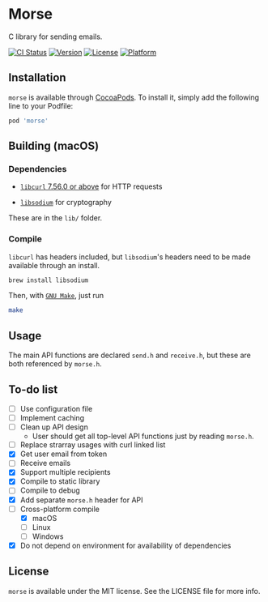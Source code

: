 # Morse

C library for sending emails.

[![CI Status](https://img.shields.io/travis/albert-yu/morse.svg?style=flat)](https://travis-ci.org/albert-yu/morse)
[![Version](https://img.shields.io/cocoapods/v/morse.svg?style=flat)](https://cocoapods.org/pods/morse)
[![License](https://img.shields.io/cocoapods/l/morse.svg?style=flat)](https://cocoapods.org/pods/morse)
[![Platform](https://img.shields.io/cocoapods/p/morse.svg?style=flat)](https://cocoapods.org/pods/morse)


## Installation

`morse` is available through [CocoaPods](https://cocoapods.org). To install
it, simply add the following line to your Podfile:

```ruby
pod 'morse'
```


## Building (macOS)

### Dependencies

* [`libcurl` 7.56.0 or above](https://curl.haxx.se/libcurl/c/libcurl.html) for HTTP requests

* [`libsodium`](https://github.com/jedisct1/libsodium) for cryptography

These are in the `lib/` folder.


### Compile

`libcurl` has headers included, but `libsodium`'s headers need to be made available through an install.

```bash
brew install libsodium
```

Then, with [`GNU Make`](https://www.gnu.org/software/make/manual/html_node/Overview.html#Overview), just run

```bash
make
```


## Usage

The main API functions are declared `send.h` and `receive.h`, but these are both referenced by `morse.h`. 

## To-do list
- [ ] Use configuration file
- [ ] Implement caching
- [ ] Clean up API design
  - User should get all top-level API functions just by reading `morse.h`.
- [ ] Replace strarray usages with curl linked list
- [x] Get user email from token
- [ ] Receive emails
- [x] Support multiple recipients
- [x] Compile to static library
- [ ] Compile to debug
- [x] Add separate `morse.h` header for API
- [ ] Cross-platform compile
  * [x] macOS
  * [ ] Linux
  * [ ] Windows
- [x] Do not depend on environment for availability of dependencies

## License

`morse` is available under the MIT license. See the LICENSE file for more info.
